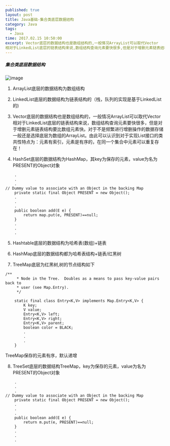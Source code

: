 ```yaml
---
published: true
layout: post
title: Java基础-集合类底层数据结构
category: Java
tags: 
  - Java
time: 2017.02.15 10:50:00
excerpt: Vector底层的数据结构也是数组结构的,一般情况ArrayList可以取代Vector  
相对于LinkedList底层的链表结构来说,数组结构查询元素要快很多,但是对于增删元素链表结构要比数组元素快.对于不是频繁进行增删操作的数据存储一般还是选择底层为数组的ArrayList.由此可以认识到对于实现List接口的类共性特点为:元素有索引,元素是有序的,在同一个集合中元素可以重复存在.
---
```


##### 集合类底层数据结构
![image](http://od4ghyr10.bkt.clouddn.com/Java%E9%9B%86%E5%90%88%E7%B1%BB%E6%A1%86%E6%9E%B6%E7%B1%BB%E5%9B%BE.jpg)

1. ArrayList底层的数据结构为数组结构

2. LinkedList底层的数据结构为链表结构的（栈，队列的实现是基于LinkedList的)

3. Vector底层的数据结构也是数组结构的，一般情况ArrayList可以取代Vector  
相对于LinkedList底层的链表结构来说，数组结构查询元素要快很多，但是对于增删元素链表结构要比数组元素快。对于不是频繁进行增删操作的数据存储一般还是选择底层为数组的ArrayList。由此可以认识到对于实现List接口的类共性特点为：元素有索引，元素是有序的，在同一个集合中元素可以重复存在！

4. HashSet底层的数据结构为HashMap，其key为保存的元素，value为名为PRESENT的Object对象
```
    .
    .
    .
// Dummy value to associate with an Object in the backing Map
    private static final Object PRESENT = new Object();
    .
    .
    .
    public boolean add(E e) {
        return map.put(e, PRESENT)==null;
    }
    .
    .
    .
```

5. Hashtable底层的数据结构为哈希表(数组)+链表

6. HashMap底层的数据结构都为哈希表结构+链表/红黑树

7. TreeMap底层为红黑树,树的节点结构如下
```
/**
     * Node in the Tree.  Doubles as a means to pass key-value pairs back to
     * user (see Map.Entry).
     */

    static final class Entry<K,V> implements Map.Entry<K,V> {
        K key;
        V value;
        Entry<K,V> left;
        Entry<K,V> right;
        Entry<K,V> parent;
        boolean color = BLACK;
        .
        .
        .
    }
```
TreeMap保存的元素有序，默认递增

8. TreeSet底层的数据结构TreeMap，key为保存的元素，value为名为PRESENT的Object对象
```
    .
    .
    .
// Dummy value to associate with an Object in the backing Map
    private static final Object PRESENT = new Object();
    .
    .
    .
    public boolean add(E e) {
        return m.put(e, PRESENT)==null;
    }
    .
    .
    .
```

